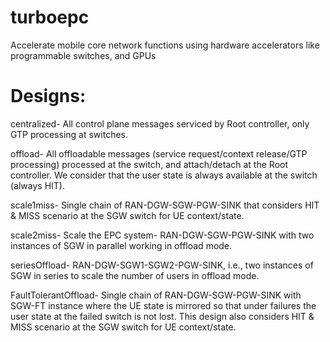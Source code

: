 # turboepc
Accelerate mobile core network functions using hardware accelerators like programmable switches, and GPUs

# Designs:

centralized- All control plane messages serviced by Root controller, only GTP processing at switches.

offload- All offloadable messages (service request/context release/GTP processing) processed at the switch, and attach/detach at the Root controller. We consider that the user state is always available at the switch (always HIT).

scale1miss- Single chain of RAN-DGW-SGW-PGW-SINK that considers HIT & MISS scenario at the SGW switch for UE context/state.

scale2miss- Scale the EPC system- RAN-DGW-SGW-PGW-SINK with two instances of SGW in parallel working in offload mode.

seriesOffload- RAN-DGW-SGW1-SGW2-PGW-SINK, i.e., two instances of SGW in series to scale the number of users in offload mode.

FaultTolerantOffload- Single chain of RAN-DGW-SGW-PGW-SINK with SGW-FT instance where the UE state is mirrored so that under failures the user state at the failed switch is not lost. This design also considers HIT & MISS scenario at the SGW switch for UE context/state.

